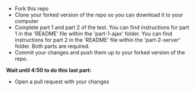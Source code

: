 - Fork this repo
- Clone your forked version of the repo so you can download it to your computer
- Complete part 1 and part 2 of the test. You can find instructions for part 1 in the 'README' file within the 'part-1-ajax' folder. You can find instructions for part 2 in the 'README' file within the 'part-2-server' folder. Both parts are required.
- Commit your changes and push them up to your forked version of the repo.

**Wait until 4:50 to do this last part:**
- Open a pull request with your changes
